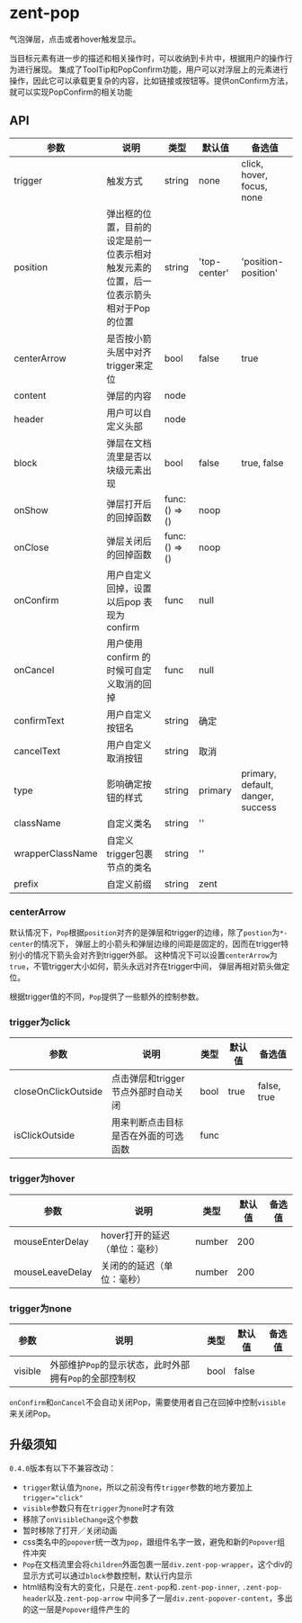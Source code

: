 # zent-pop

气泡弹层，点击或者hover触发显示。

当目标元素有进一步的描述和相关操作时，可以收纳到卡片中，根据用户的操作行为进行展现。
集成了ToolTip和PopConfirm功能，用户可以对浮层上的元素进行操作，因此它可以承载更复杂的内容，比如链接或按钮等。提供onConfirm方法，就可以实现PopConfirm的相关功能

## API

| 参数 | 说明 | 类型 | 默认值 | 备选值 |
|------|------|------|--------|--------|
| trigger | 触发方式 | string | none | click, hover, focus, none |
| position | 弹出框的位置，目前的设定是前一位表示相对触发元素的位置，后一位表示箭头相对于Pop的位置 | string | 'top-center' | 'position-position' |
| centerArrow | 是否按小箭头居中对齐trigger来定位 | bool | false | true |
| content | 弹层的内容 | node | | |
| header | 用户可以自定义头部 | node | | |
| block | 弹层在文档流里是否以块级元素出现 | bool | false | true, false |
| onShow | 弹层打开后的回掉函数 | func: () => () | noop | |
| onClose | 弹层关闭后的回掉函数 | func: () => () | noop | |
| onConfirm | 用户自定义回掉，设置以后pop 表现为confirm | func | null |  |
| onCancel | 用户使用 confirm 的时候可自定义取消的回掉 | func | null |  |
| confirmText | 用户自定义按钮名 | string | 确定 |  |
| cancelText | 用户自定义取消按钮 | string | 取消 |  |
| type | 影响确定按钮的样式 | string | primary | primary, default, danger, success |
| className | 自定义类名 | string | '' |  |
| wrapperClassName | 自定义trigger包裹节点的类名 | string | '' |  |
| prefix | 自定义前缀 | string | zent |  |

### centerArrow

默认情况下，`Pop`根据`position`对齐的是弹层和trigger的边缘，除了`postion`为`*-center`的情况下，
弹层上的小箭头和弹层边缘的间距是固定的，因而在trigger特别小的情况下箭头会对齐到trigger外部。
这种情况下可以设置`centerArrow`为`true`，不管trigger大小如何，箭头永远对齐在trigger中间，
弹层再相对箭头做定位。

根据trigger值的不同，`Pop`提供了一些额外的控制参数。

### trigger为click

| 参数 | 说明 | 类型 | 默认值 | 备选值 |
|------|------|------|--------|--------|
| closeOnClickOutside | 点击弹层和trigger节点外部时自动关闭 | bool | true | false, true |
| isClickOutside | 用来判断点击目标是否在外面的可选函数 | func | | |


### trigger为hover

| 参数 | 说明 | 类型 | 默认值 | 备选值 |
|------|------|------|--------|--------|
| mouseEnterDelay | hover打开的延迟（单位：毫秒） | number | 200 |  |
| mouseLeaveDelay | 关闭的的延迟（单位：毫秒） | number | 200 |  |


### trigger为none

| 参数 | 说明 | 类型 | 默认值 | 备选值 |
|------|------|------|--------|--------|
| visible | 外部维护`Pop`的显示状态，此时外部拥有`Pop`的全部控制权 | bool | false |  |

`onConfirm`和`onCancel`不会自动关闭Pop，需要使用者自己在回掉中控制`visible`来关闭Pop。


## 升级须知

`0.4.0`版本有以下不兼容改动：

* `trigger`默认值为`none`，所以之前没有传`trigger`参数的地方要加上`trigger="click"`
* `visible`参数只有在`trigger`为`none`时才有效
* 移除了`onVisibleChange`这个参数
* 暂时移除了打开／关闭动画
* css类名中的`popover`统一改为`pop`，跟组件名字一致，避免和新的`Popover`组件冲突
* `Pop`在文档流里会将`children`外面包裹一层`div.zent-pop-wrapper`，这个div的显示方式可以通过`block`参数控制，默认行内显示
* html结构没有大的变化，只是在`.zent-pop`和`.zent-pop-inner`, `.zent-pop-header`以及`.zent-pop-arrow`
  中间多了一层`div.zent-popover-content`，多出的这一层是`Popover`组件产生的
